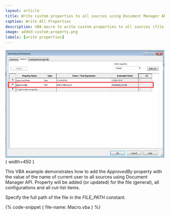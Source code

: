 ```yaml
---
layout: article
title: Write custom properties to all sources using Document Manager API
caption: Write All Properties
description: VBA macro to write custom properties to all sources (file, configuration, cut-list items) using Document Manager API
image: added-custom-property.png
labels: [write properties]
---
```

![Custom property added to the file](added-custom-property.png){ width=450 }

This VBA example demonstrates how to add the *ApprovedBy* property with the value of the name of current user to all sources using Document Manager API. Property will be added (or updated) for the file (general), all configurations and all cut-list items.

Specify the full path of the file in the *FILE_PATH* constant.

{% code-snippet { file-name: Macro.vba } %}
